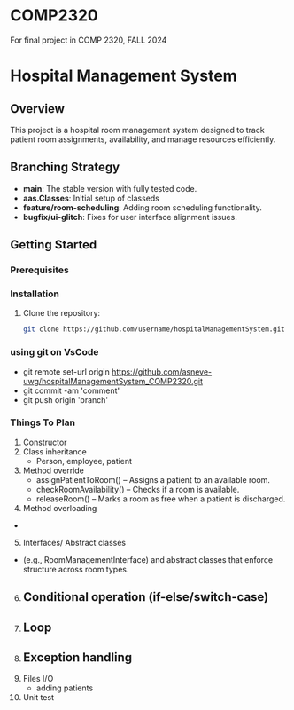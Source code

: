 # COMP2320
For final project in COMP 2320, FALL 2024

# Hospital Management System

## Overview
This project is a hospital room management system designed to track patient room assignments, availability, and manage resources efficiently.

## Branching Strategy
- **main**: The stable version with fully tested code.
- **aas.Classes**: Initial setup of classeds
- **feature/room-scheduling**: Adding room scheduling functionality.
- **bugfix/ui-glitch**: Fixes for user interface alignment issues.

## Getting Started
### Prerequisites


### Installation
1. Clone the repository:
   ```bash
   git clone https://github.com/username/hospitalManagementSystem.git

### using git on VsCode
- git remote set-url origin https://github.com/asneve-uwg/hospitalManagementSystem_COMP2320.git
- git commit -am 'comment'
- git push origin 'branch'

### Things To Plan
1. Constructor
2. Class inheritance
   - Person, employee, patient
3. Method override
   - assignPatientToRoom() – Assigns a patient to an available room.
   - checkRoomAvailability() – Checks if a room is available.
   - releaseRoom() – Marks a room as free when a patient is discharged.
 4. Method overloading
   -
 5. Interfaces/ Abstract classes
   -  (e.g., RoomManagementInterface) and abstract classes that enforce structure across room types.
 6. Conditional operation (if-else/switch-case)
    -
 7. Loop
    - 
 8. Exception handling
    -
 9. Files I/O
    - adding patients 
 10. Unit test


